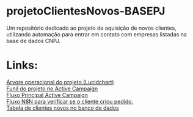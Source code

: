 # projetoClientesNovos-BASEPJ
Um repositório dedicado ao projeto de aquisição de novos clientes, utilizando automação para entrar em contato com empresas listadas na base de dados CNPJ.
# Links:
<a href="https://lucid.app/lucidspark/8735c9e5-fcd3-4fae-9ba0-a996f0389ab4/edit?viewport_loc=-1784%2C-1860%2C5184%2C2616%2C0_0&invitationId=inv_b0851106-f7f0-480a-8297-609e81d43692)"> Árvore operacional do projeto (Lucidchart) </a> <br>
<a href="https://siliciogrupo62912.activehosted.com/app/deals?pipeline=32"> Funil do projeto no Active Campaign </a> <br>
<a href="https://siliciogrupo62912.activehosted.com/series/294"> Fluxo Principal Active Campaign </a> <br>
<a href="https://digiyou.app.n8n.cloud/workflow/YArcJAWcYxBso6mG"> Fluxo N8N para verificar se o cliente criou pedido. </a> <br>
<a href="https://github.com/mateuSudbrack/projetoClientesNovos-BASEPJ/)"> Tabela de clientes novos no banco de dados </a> <br>

